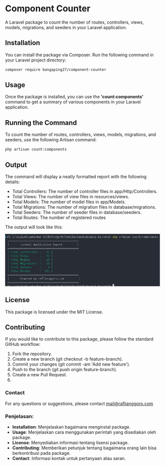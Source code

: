 # Component Counter

A Laravel package to count the number of routes, controllers, views, models, migrations, and seeders in your Laravel application.

## Installation

You can install the package via Composer. Run the following command in your Laravel project directory:

```bash
composer require bangaping27/component-counter
```

## Usage
Once the package is installed, you can use the **'count:components'** command to get a summary of various components in your Laravel application.

## Running the Command
To count the number of routes, controllers, views, models, migrations, and seeders, use the following Artisan command:
```bash
php artisan count:components
```

## Output
The command will display a neatly formatted report with the following details:

- Total Controllers: The number of controller files in app/Http/Controllers.
- Total Views: The number of view files in resources/views.
- Total Models: The number of model files in app/Models.
- Total Migrations: The number of migration files in database/migrations.
- Total Seeders: The number of seeder files in database/seeders.
- Total Routes: The number of registered routes

The output will look like this:

![alt text](<WhatsApp Image 2024-08-07 at 10.27.35_0ccf8ac9.jpg>)

##  License
This package is licensed under the MIT License.

## Contributing
If you would like to contribute to this package, please follow the standard GitHub workflow:

1. Fork the repository.
2. Create a new branch (git checkout -b feature-branch).
3. Commit your changes (git commit -am 'Add new feature').
4. Push to the branch (git push origin feature-branch).
5. Create a new Pull Request.
6. 
### Contact
For any questions or suggestions, please contact mail@raflianggoro.com


### **Penjelasan:**

- **Installation**: Menjelaskan bagaimana menginstal package.
- **Usage**: Menjelaskan cara menggunakan perintah yang disediakan oleh package.
- **License**: Menyediakan informasi tentang lisensi package.
- **Contributing**: Memberikan petunjuk tentang bagaimana orang lain bisa berkontribusi pada package.
- **Contact**: Informasi kontak untuk pertanyaan atau saran.